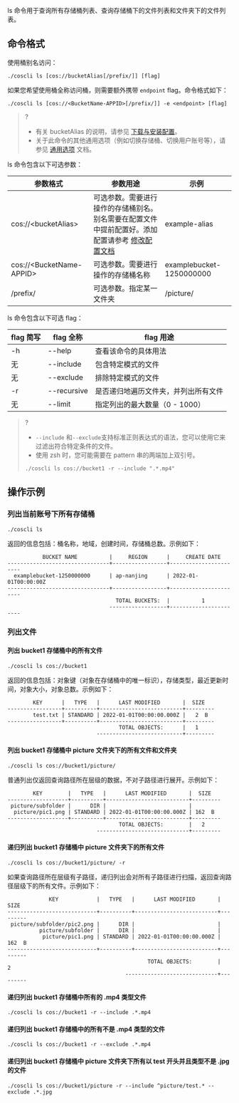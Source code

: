 ls 命令用于查询所有存储桶列表、查询存储桶下的文件列表和文件夹下的文件列表。

## 命令格式
使用桶别名访问：
```plaintext
./coscli ls [cos://bucketAlias[/prefix/]] [flag]
```

如果您希望使用桶全称访问桶，则需要额外携带 `endpoint` flag。命令格式如下：

```plaintext
./coscli ls [cos://<BucketName-APPID>[/prefix/]] -e <endpoint> [flag]
```

>? 
>- 有关 bucketAlias 的说明，请参见 [下载与安装配置](https://cloud.tencent.com/document/product/436/63144#alias)。
>- 关于此命令的其他通用选项（例如切换存储桶、切换用户账号等），请参见 [通用选项](https://cloud.tencent.com/document/product/436/71763) 文档。
>

ls 命令包含以下可选参数：

| 参数格式          | 参数用途       | 示例                 |
| ----------------- | -------------- | -------------------- |
 cos://&lt;bucketAlias&gt; | 可选参数。需要进行操作的存储桶别名。别名需要在配置文件中提前配置好。添加配置请参考 [修改配置文档](https://cloud.tencent.com/document/product/436/63679)  |example-alias  |
| cos://&lt;BucketName-APPID&gt; | 可选参数。需要进行操作的存储桶名称  |examplebucket-1250000000  |
| /prefix/          | 可选参数。指定某一文件夹 | /picture/ |

ls 命令包含以下可选 flag：

| flag 简写 | flag 全称   | flag 用途                            |
| --------- | ----------- | ------------------------------------ |
| -h |  --help |   查看该命令的具体用法  |
|     无      | --include   | 包含特定模式的文件                   |
|     无       | --exclude   | 排除特定模式的文件                   |
| -r        | --recursive | 是否递归地遍历文件夹，并列出所有文件 |
|     无      | --limit       | 指定列出的最大数量（0 - 1000） |

>? 
> - `--include` 和`--exclude`支持标准正则表达式的语法，您可以使用它来过滤出符合特定条件的文件。
> - 使用 zsh 时，您可能需要在 pattern 串的两端加上双引号。
> ```plaintext
> ./coscli ls cos://bucket1 -r --include ".*.mp4"
> ```

## 操作示例


### 列出当前账号下所有存储桶

```plaintext
./coscli ls
```
返回的信息包括：桶名称，地域，创建时间，存储桶总数。示例如下：
```plaintext
           BUCKET NAME          |     REGION      |     CREATE DATE
--------------------------------+-----------------+-----------------------
  examplebucket-1250000000      | ap-nanjing      | 2022-01-01T00:00:00Z
--------------------------------+-----------------+-----------------------
                                  TOTAL BUCKETS:  |          1
                                ------------------+-----------------------
```

### 列出文件

#### 列出 bucket1 存储桶中的所有文件

```plaintext
./coscli ls cos://bucket1
```
返回的信息包括：对象键（对象在存储桶中的唯一标识），存储类型，最近更新时间，对象大小，对象总数。示例如下：
```plaintext
        KEY      |   TYPE   |      LAST MODIFIED       |  SIZE
-----------------+----------+--------------------------+---------
        test.txt | STANDARD | 2022-01-01T00:00:00.000Z |   2  B
-----------------+----------+--------------------------+---------
                                   TOTAL OBJECTS:      |   1
                            ---------------------------+---------
```

#### 列出 bucket1 存储桶中 picture 文件夹下的所有文件和文件夹

```plaintext
./coscli ls cos://bucket1/picture/
```

普通列出仅返回查询路径所在层级的数据，不对子路径进行展开。示例如下：
```plaintext
        KEY        |   TYPE   |      LAST MODIFIED       |  SIZE
-------------------+----------+--------------------------+---------
 picture/subfolder |      DIR |                          |   
  picture/pic1.png | STANDARD | 2022-01-01T00:00:00.000Z | 162  B
-------------------+----------+--------------------------+---------
                                   TOTAL OBJECTS:        |   2
                            -----------------------------+---------
```


#### 递归列出 bucket1 存储桶中 picture 文件夹下的所有文件

```plaintext
./coscli ls cos://bucket1/picture/ -r
```

如果查询路径所在层级有子路径，递归列出会对所有子路径进行扫描，返回查询路径层级下的所有文件。示例如下：
```plaintext
             KEY            |   TYPE   |      LAST MODIFIED       |  SIZE
----------------------------+----------+--------------------------+---------
 picture/subfolder/pic2.png |      DIR |                          |   
          picture/subfolder |      DIR |                          |   
           picture/pic1.png | STANDARD | 2022-01-01T00:00:00.000Z | 162  B
----------------------------+----------+--------------------------+---------
                                            TOTAL OBJECTS:        |   2
                                     -----------------------------+---------
```

#### 递归列出 bucket1 存储桶中所有的 .mp4 类型文件

```plaintext
./coscli ls cos://bucket1 -r --include .*.mp4
```

#### 递归列出 bucket1 存储桶中的所有不是 .mp4 类型的文件

```plaintext
./coscli ls cos://bucket1 -r --exclude .*.mp4
```

#### 递归列出 bucket1 存储桶中 picture 文件夹下所有以 test 开头并且类型不是 .jpg 的文件

```plaintext
./coscli ls cos://bucket1/picture -r --include ^picture/test.* --exclude .*.jpg
```
